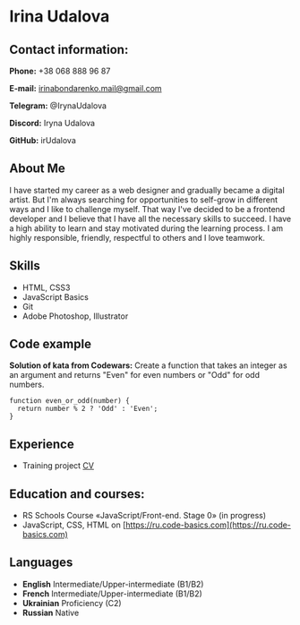# Irina Udalova

## Contact information:

**Phone:** +38 068 888 96 87

**E-mail:** irinabondarenko.mail@gmail.com

**Telegram:** @IrynaUdalova

**Discord:** Iryna Udalova

**GitHub:** irUdalova

## About Me

I have started my career as a web designer and gradually became a digital artist. But I'm always searching for opportunities to self-grow in different ways and I like to challenge myself. That way I've decided to be a frontend developer and I believe that I have all the necessary skills to succeed. I have a high ability to learn and stay motivated during the learning process. I am highly responsible, friendly, respectful to others and I love teamwork.

## Skills

- HTML, CSS3
- JavaScript Basics
- Git
- Adobe Photoshop, Illustrator

## Code example

**Solution of kata from Codewars:**
Create a function that takes an integer as an argument and returns "Even" for even numbers or "Odd" for odd numbers.

```
function even_or_odd(number) {
  return number % 2 ? 'Odd' : 'Even';
}
```

## Experience

- Training project [CV](https://github.com/irUdalova/rsschool-cv.git)

## Education and courses:

- RS Schools Course «JavaScript/Front-end. Stage 0» (in progress)
- JavaScript, CSS, HTML on [https://ru.code-basics.com](https://ru.code-basics.com)

## Languages

- **English** Intermediate/Upper-intermediate (B1/B2)
- **French** Intermediate/Upper-intermediate (B1/B2)
- **Ukrainian** Proficiency (C2)
- **Russian** Native
